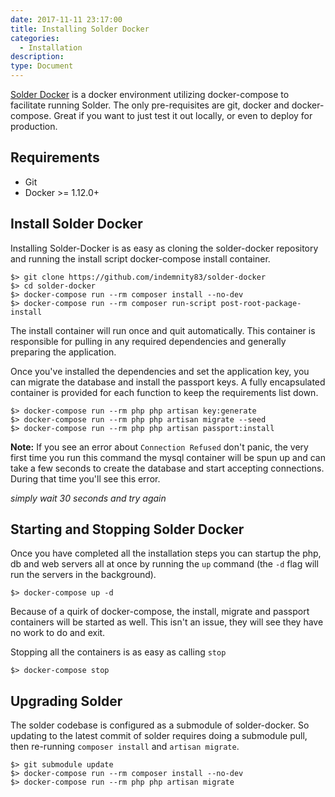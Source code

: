 ```yaml
---
date: 2017-11-11 23:17:00
title: Installing Solder Docker
categories:
  - Installation
description:
type: Document
---
```


[Solder Docker](https://github.com/indemnity83/solder-docker) is a docker environment utilizing docker-compose to facilitate running Solder. The only pre-requisites are git, docker and docker-compose. Great if you want to just test it out locally, or even to deploy for production.

## Requirements
 * Git
 * Docker >= 1.12.0+

## Install Solder Docker

Installing Solder-Docker is as easy as cloning the solder-docker repository and running the install script docker-compose install container.

```
$> git clone https://github.com/indemnity83/solder-docker
$> cd solder-docker
$> docker-compose run --rm composer install --no-dev
$> docker-compose run --rm composer run-script post-root-package-install
```

The install container will run once and quit automatically. This container is responsible for pulling in any required dependencies and generally preparing the application.

Once you've installed the dependencies and set the application key, you can migrate the database and install the passport keys. A fully encapsulated container is provided for each function to keep the requirements list down.

```
$> docker-compose run --rm php php artisan key:generate
$> docker-compose run --rm php php artisan migrate --seed
$> docker-compose run --rm php php artisan passport:install
```

**Note:** If you see an error about `Connection Refused` don't panic, the very first time you run this command the mysql container will be spun up and can take a few seconds to create the database and start accepting connections. During that time you'll see this error.

_simply wait 30 seconds and try again_

## Starting and Stopping Solder Docker

Once you have completed all the installation steps you can startup the php, db and web servers all at once by running the `up` command (the `-d` flag will run the servers in the background).

```
$> docker-compose up -d
```

Because of a quirk of docker-compose, the install, migrate and passport containers will be started as well. This isn't an issue, they will see they have no work to do and exit.

Stopping all the containers is as easy as calling `stop`

```
$> docker-compose stop
```

## Upgrading Solder

The solder codebase is configured as a submodule of solder-docker. So updating to the latest commit of solder requires doing a submodule pull, then re-running `composer install` and `artisan migrate`.

```
$> git submodule update
$> docker-compose run --rm composer install --no-dev
$> docker-compose run --rm php php artisan migrate
```
